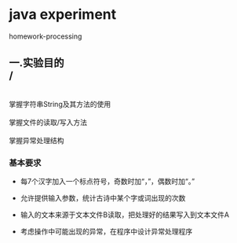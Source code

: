 # java experiment
 homework-processing
 

## 一.实验目的<br>/<br>
 <br>掌握字符串String及其方法的使用<br>
 <br>掌握文件的读取/写入方法<br>
 <br>掌握异常处理结构<br>


### 基本要求
+ 每7个汉字加入一个标点符号，奇数时加“，”，偶数时加“。”
* 允许提供输入参数，统计古诗中某个字或词出现的次数
- 输入的文本来源于文本文件B读取，把处理好的结果写入到文本文件A
+ 考虑操作中可能出现的异常，在程序中设计异常处理程序
